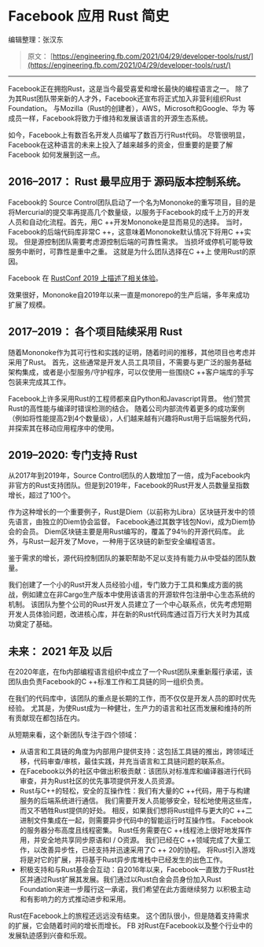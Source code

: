# Facebook 应用 Rust 简史

编辑整理：张汉东

> 原文： [https://engineering.fb.com/2021/04/29/developer-tools/rust/](https://engineering.fb.com/2021/04/29/developer-tools/rust/)

---

Facebook正在拥抱Rust，这是当今最受喜爱和增长最快的编程语言之一。 除了为其Rust团队带来新的人才外，Facebook还宣布将正式加入非营利组织Rust Foundation。 与Mozilla（Rust的创建者），AWS，Microsoft和Google、华为 等成员一样，Facebook将致力于维持和发展该语言的开源生态系统。

如今，Facebook上有数百名开发人员编写了数百万行Rust代码。 尽管很明显，Facebook在这种语言的未来上投入了越来越多的资金，但重要的是要了解 Facebook 如何发展到这一点。

## 2016–2017： Rust 最早应用于 源码版本控制系统。

Facebook的 Source Control团队启动了一个名为Mononoke的重写项目，目的是将Mercurial的提交率再提高几个数量级，以服务于Facebook的成千上万的开发人员和自动化流程。首先，用C ++开发Mononoke是显而易见的选择。 当时，Facebook的后端代码库非常C ++，这意味着Mononoke默认情况下将用C ++实现。 但是源控制团队需要考虑源控制后端的可靠性需求。 当损坏或停机可能导致服务中断时，可靠性是重中之重。 这就是为什么团队选择在C ++上 使用Rust的原因。

Facebook 在  [RustConf 2019 上描述了相关体验](https://www.youtube.com/watch?v=kylqq8pEgRs&list=PL85XCvVPmGQhDOUIZBe6u388GydeACbTt&index=7)。

效果很好，Mononoke自2019年以来一直是monorepo的生产后端，多年来成功扩展了规模。

## 2017–2019： 各个项目陆续采用 Rust 

随着Mononoke作为其可行性和实践的证明，随着时间的推移，其他项目也考虑并采用了Rust。 首先，这些通常是开发人员工具项目，不需要与更广泛的服务基础架构集成，或者是小型服务/守护程序，可以仅使用一些围绕C ++客户端库的手写包装来完成其工作。

Facebook上许多采用Rust的工程师都来自Python和Javascript背景。 他们赞赏Rust的高性能与编译时错误检测的结合。 随着公司内部流传着更多的成功案例（例如将性能提高2到4个数量级），人们越来越有兴趣将Rust用于后端服务代码，并探索其在移动应用程序中的使用。

## 2019–2020:  专门支持 Rust 

从2017年到2019年，Source Control团队的人数增加了一倍，成为Facebook内非官方的Rust支持团队。但是到2019年，Facebook的Rust开发人员数量呈指数增长，超过了100个。

作为这种增长的一个重要例子，Rust是Diem（以前称为Libra）区块链开发中的领先语言，由独立的Diem协会监督。 Facebook通过其数字钱包Novi，成为Diem协会的会员。 Diem区块链主要是用Rust编写的，覆盖了94％的开源代码库。 此外，与Rust一起开发了Move，一种用于区块链的新型安全编程语言。

鉴于需求的增长，源代码控制团队的兼职帮助不足以支持有能力从中受益的团队数量。

我们创建了一个小的Rust开发人员经验小组，专门致力于工具和集成方面的挑战，例如建立在非Cargo生产版本中使用该语言的开源软件包注册中心生态系统的机制。 该团队为整个公司的Rust开发人员建立了一个中心联系点，优先考虑短期开发人员体验问题，改进核心库，并在新的Rust代码库通过百万行大关时为其成功奠定了基础。

## 未来： 2021 年及 以后

在2020年底，在fb内部编程语言组织中成立了一个Rust团队来重新履行承诺，该团队由负责Facebook的C ++标准工作和工具链的同一组织负责。

在我们的代码库中，该团队的重点是长期的工作，而不仅仅是开发人员的即时优先经验。 尤其是，为使Rust成为一种健壮，生产力的语言和社区而发展和维持的所有贡献现在都包括在内。

从短期来看，这个新团队专注于四个领域：


- 从语言和工具链的角度为内部用户提供支持：这包括工具链的推出，跨领域迁移，代码审查/审核，最佳实践，并充当语言和工具链问题的联系点。
- 在Facebook以外的社区中做出积极贡献：该团队对标准库和编译器进行代码审查，并为Rust社区的优先事项提供开发人员资源。
- Rust与C++的轻松，安全的互操作性：我们有大量的C ++代码，用于与构建服务的后端系统进行通信。 我们需要开发人员能够安全，轻松地使用这些库，而又不牺牲Rust提供的好处。 相反，如果我们想将Rust组件与更大的C ++二进制文件集成在一起，则需要异步代码中的智能运行时互操作性。 Facebook的服务器分布高度且线程密集。 Rust任务需要在C ++线程池上很好地发挥作用，并安全地共享同步原语和I / O资源。 我们已经在C ++领域完成了大量工作，以改善异步性，已经支持并迅速采用了C ++ 20的协程。 将Rust引入游戏将是对它的扩展，并将基于Rust异步库堆栈中已经发生的出色工作。
- 积极支持和与Rust基金会互动：自2016年以来，Facebook一直致力于Rust社区并通过Rust扩展其发展。我们通过以Rust白金会员身份加入Rust Foundation来进一步履行这一承诺，我们希望在此方面继续努力 以积极主动和有影响力的方式推动进步和采用。

Rust在Facebook上的旅程还远远没有结束。 这个团队很小，但是随着支持需求的扩展，它会随着时间的增长而增长。 FB 对Rust在Facebook以及整个行业中的发展轨迹感到兴奋和乐观。 

